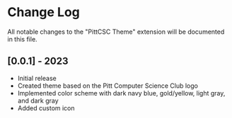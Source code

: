 # Change Log

All notable changes to the "PittCSC Theme" extension will be documented in this file.

## [0.0.1] - 2023

- Initial release
- Created theme based on the Pitt Computer Science Club logo
- Implemented color scheme with dark navy blue, gold/yellow, light gray, and dark gray
- Added custom icon 